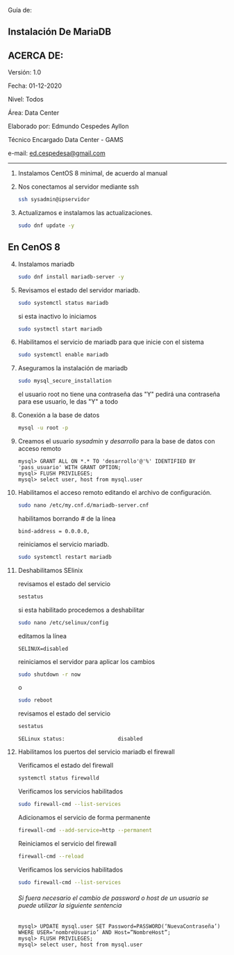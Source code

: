 Guía de:

## Instalación De MariaDB

## ACERCA DE:

Versión: 1.0

Fecha: 01-12-2020

Nivel: Todos

Área: Data Center

Elaborado por: Edmundo Cespedes Ayllon

Técnico Encargado Data Center - GAMS

e-mail: [ed.cespedesa@gmail.com](ed.cespedesa@gmail.com)

----

1. Instalamos CentOS 8 minimal, de acuerdo al manual

2. Nos conectamos al servidor mediante ssh

   ```bash
   ssh sysadmin@ipservidor
   ```

3. Actualizamos e instalamos las actualizaciones.

   ```bash
   sudo dnf update -y
   ```


## En CenOS 8

4. Instalamos mariadb

   ```bash
   sudo dnf install mariadb-server -y
   ```

10. Revisamos el estado del servidor mariadb.

    ```bash
    sudo systemctl status mariadb
    ```

    si esta inactivo lo iniciamos

    ```bash
    sudo systmctl start mariadb
    ```

11. Habilitamos el servicio de mariadb para que inicie con el sistema

    ```bash
    sudo systemctl enable mariadb
    ```

12. Aseguramos la instalación de mariadb

    ```bash
    sudo mysql_secure_installation
    ```

    el usuario root no tiene una contraseña das "Y" pedirá una contraseña para ese usuario, le das "Y" a todo  

13. Conexión a la base de datos

    ```bash
    mysql -u root -p
    ```

14. Creamos el usuario *sysadmin* y *desarrollo* para la base de datos con acceso remoto

    ```mysql
    mysql> GRANT ALL ON *.* TO 'desarrollo'@'%' IDENTIFIED BY 'pass_usuario' WITH GRANT OPTION;
    mysql> FLUSH PRIVILEGES;
    mysql> select user, host from mysql.user
    ```

15. Habilitamos el acceso remoto editando el archivo de configuración.

    ```bash
    sudo nano /etc/my.cnf.d/mariadb-server.cnf
    ```

    habilitamos borrando # de la línea 

    ```output
    bind-address = 0.0.0.0,
    ```

    reiniciamos el servicio mariadb.

    ```bash
    sudo systemctl restart mariadb
    ```

16. Deshabilitamos SElinix

    revisamos el estado del servicio

    ```bash
    sestatus
    ```

    si esta habilitado procedemos a deshabilitar

    ```bash
    sudo nano /etc/selinux/config
    ```

    editamos la línea

    ```
    SELINUX=disabled
    ```

    reiniciamos el servidor para aplicar los cambios

    ```bash
    sudo shutdown -r now
    ```

    o

    ```bash
    sudo reboot
    ```

    revisamos el estado del servicio

    ```bash
    sestatus
    ```

    ```output
    SELinux status:                 disabled
    ```

17. Habilitamos los puertos del servicio mariadb el firewall

    Verificamos el estado del firewall

    ```bash
    systemctl status firewalld
    ```

    Verificamos los servicios habilitados

    ```bash
    sudo firewall-cmd --list-services
    ```

    Adicionamos el servicio de forma permanente

    ```bash
    firewall-cmd --add-service=http --permanent
    ```

    Reiniciamos el servicio del firewall

    ```bash
    firewall-cmd --reload
    ```

    Verificamos los servicios habilitados

    ```bash
    sudo firewall-cmd --list-services
    ```

    ###### Si fuera necesario el cambio de password o host de un usuario se puede utilizar la siguiente sentencia

    ```mysql
    mysql> UPDATE mysql.user SET Password=PASSWORD(‘NuevaContraseña’) WHERE USER=’nombreUsuario’ AND Host=”NombreHost”;
    mysql> FLUSH PRIVILEGES;
    mysql> select user, host from mysql.user
    ```